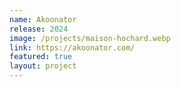 ```yaml
---
name: Akoonator
release: 2024
image: /projects/maison-hochard.webp
link: https://akoonator.com/
featured: true
layout: project
---
```

